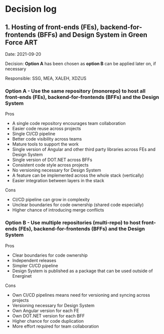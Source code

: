 # Decision log

## 1. Hosting of front-ends (FEs), backend-for-frontends (BFFs) and Design System in Green Force ART

Date: 2021-09-20

Decision: **Option A** has been chosen as **option B** can be applied later on, if necessary  

Responsible: SSG, MEA, XALEH, XDZUS

### Option A - Use the same repository (monorepo) to host all front-ends (FEs), backend-for-frontends (BFFs) and the Design System

Pros

- A single code repository encourages team collaboration
- Easier code reuse across projects
- Single CI/CD pipeline
- Better code visibility across teams
- Mature tools to support the work
- Single version of Angular and other third party libraries across FEs and Design System
- Single version of DOT.NET across BFFs
- Consistent code style across projects
- No versioning necessary for Design System
- A feature can be implemented across the whole stack (vertically)
- Easier integration between layers in the stack

Cons

- CI/CD pipeline can grow in complexity
- Unclear boundaries for code ownership (shared code especially)
- Higher chance of introducing merge conflicts

### Option B - Use multiple repositories (multi-repo) to host front-ends (FEs), backend-for-frontends (BFFs) and the Design System

Pros

- Clear boundaries for code ownership
- Independent releases
- Simpler CI/CD pipeline
- Design System is published as a package that can be used outside of Energinet

Cons

- Own CI/CD pipelines means need for versioning and syncing across projects
- Versioning necessary for Design System
- Own Angular version for each FE
- Own DOT.NET version for each BFF
- Higher chance for code duplication
- More effort required for team collaboration
